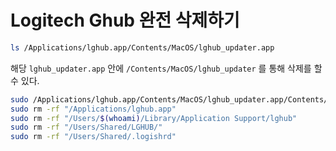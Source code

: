# Logitech Ghub 완전 삭제하기

```bash
ls /Applications/lghub.app/Contents/MacOS/lghub_updater.app
```

해당 `lghub_updater.app` 안에 `/Contents/MacOS/lghub_updater` 를 통해 삭제를 할 수 있다.

```bash
sudo /Applications/lghub.app/Contents/MacOS/lghub_updater.app/Contents/MacOS/lghub_updater --uninstall
sudo rm -rf "/Applications/lghub.app"
sudo rm -rf "/Users/$(whoami)/Library/Application Support/lghub"
sudo rm -rf "/Users/Shared/LGHUB/"
sudo rm -rf "/Users/Shared/.logishrd"
```